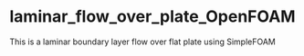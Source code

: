 # laminar_flow_over_plate_OpenFOAM
This is a laminar boundary layer flow over flat plate using SimpleFOAM
